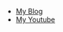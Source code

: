 - [My Blog](https://ryker2000.com)
- [My Youtube](https://www.youtube.com/channel/UCBBup6HIiMFM3wBWf6n06Ew)
